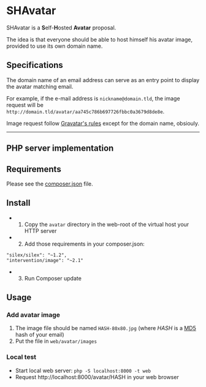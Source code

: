 # SHAvatar

SHAvatar is a **S**elf-**H**osted **Avatar** proposal.

The idea is that everyone should be able to host himself his avatar image, provided to use its own domain name.

## Specifications

The domain name of an email address can serve as an entry point to display the avatar matching email.

For example, if the e-mail address is ```nickname@domain.tld```, the image request will be  ```http://domain.tld/avatar/aa745c786b697726fbbc0a3679d8de8e```.

Image request follow [Gravatar's rules](https://en.gravatar.com/site/implement/images/) except for the domain name, obsiouly.

----

## PHP server implementation

## Requirements

Please see the [composer.json](composer.json) file.

## Install

* 1. Copy the `avatar` directory in the web-root of the virtual host your HTTP server
* 2. Add those requirements in your composer.json:
```
"silex/silex": "~1.2",
"intervention/image": "~2.1"
```
* 3. Run Composer update

## Usage

### Add avatar image

1. The image file should be named ```HASH-80x80.jpg``` (where _HASH_ is a [MD5](http://wikipedia.org/wiki/MD5) hash of your email)
2. Put the file in ```web/avatar/images```

### Local test
* Start local web server: ```php -S localhost:8000 -t web```
* Request http://localhost:8000/avatar/HASH in your web browser
